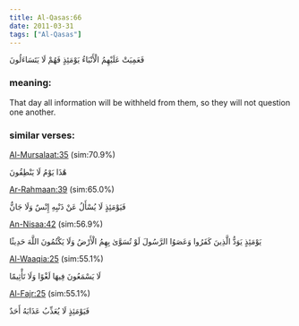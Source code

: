 ```yaml
---
title: Al-Qasas:66
date: 2011-03-31
tags: ["Al-Qasas"]
---
```

فَعَمِيَتْ عَلَيْهِمُ الْأَنْبَاءُ يَوْمَئِذٍ فَهُمْ لَا يَتَسَاءَلُونَ
### meaning: 
That day all information will be withheld from them, so they will not question one another.
### similar verses: 

[Al-Mursalaat:35](/77/35) (sim:70.9%)

هَٰذَا يَوْمُ لَا يَنْطِقُونَ

[Ar-Rahmaan:39](/55/39) (sim:65.0%)

فَيَوْمَئِذٍ لَا يُسْأَلُ عَنْ ذَنْبِهِ إِنْسٌ وَلَا جَانٌّ

[An-Nisaa:42](/4/42) (sim:56.9%)

يَوْمَئِذٍ يَوَدُّ الَّذِينَ كَفَرُوا وَعَصَوُا الرَّسُولَ لَوْ تُسَوَّىٰ بِهِمُ الْأَرْضُ وَلَا يَكْتُمُونَ اللَّهَ حَدِيثًا

[Al-Waaqia:25](/56/25) (sim:55.1%)

لَا يَسْمَعُونَ فِيهَا لَغْوًا وَلَا تَأْثِيمًا

[Al-Fajr:25](/89/25) (sim:55.1%)

فَيَوْمَئِذٍ لَا يُعَذِّبُ عَذَابَهُ أَحَدٌ
